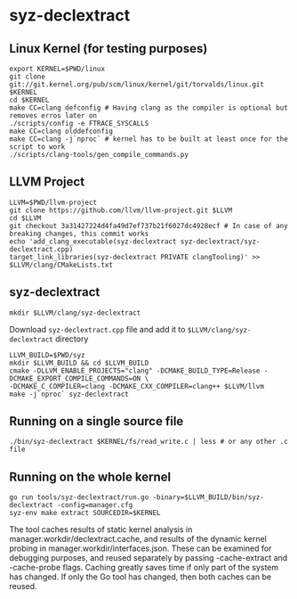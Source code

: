 # syz-declextract

## Linux Kernel (for testing purposes)
```
export KERNEL=$PWD/linux
git clone git://git.kernel.org/pub/scm/linux/kernel/git/torvalds/linux.git $KERNEL
cd $KERNEL
make CC=clang defconfig # Having clang as the compiler is optional but removes erros later on
./scripts/config -e FTRACE_SYSCALLS
make CC=clang olddefconfig
make CC=clang -j`nproc` # kernel has to be built at least once for the script to work
./scripts/clang-tools/gen_compile_commands.py
```

## LLVM Project
```
LLVM=$PWD/llvm-project
git clone https://github.com/llvm/llvm-project.git $LLVM
cd $LLVM
git checkout 3a31427224d4fa49d7ef737b21f6027dc4928ecf # In case of any breaking changes, this commit works
echo 'add_clang_executable(syz-declextract syz-declextract/syz-declextract.cpp)
target_link_libraries(syz-declextract PRIVATE clangTooling)' >> $LLVM/clang/CMakeLists.txt
```

## syz-declextract
```
mkdir $LLVM/clang/syz-declextract
```
Download `syz-declextract.cpp` file and add it to `$LLVM/clang/syz-declextract` directory
```
LLVM_BUILD=$PWD/syz
mkdir $LLVM_BUILD && cd $LLVM_BUILD
cmake -DLLVM_ENABLE_PROJECTS="clang" -DCMAKE_BUILD_TYPE=Release -DCMAKE_EXPORT_COMPILE_COMMANDS=ON \
-DCMAKE_C_COMPILER=clang -DCMAKE_CXX_COMPILER=clang++ $LLVM/llvm
make -j`nproc` syz-declextract
```

## Running on a single source file
```
./bin/syz-declextract $KERNEL/fs/read_write.c | less # or any other .c file
```

## Running on the whole kernel
```
go run tools/syz-declextract/run.go -binary=$LLVM_BUILD/bin/syz-declextract -config=manager.cfg
syz-env make extract SOURCEDIR=$KERNEL
```

The tool caches results of static kernel analysis in manager.workdir/declextract.cache,
and results of the dynamic kernel probing in manager.workdir/interfaces.json.
These can be examined for debugging purposes, and reused separately by passing
-cache-extract and -cache-probe flags. Caching greatly saves time if only part
of the system has changed. If only the Go tool has changed, then both caches can be reused.
